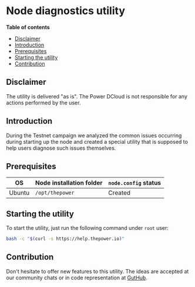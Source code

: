 # Node diagnostics utility

**Table of contents**
<!-- START doctoc generated TOC please keep comment here to allow auto update -->
<!-- DON'T EDIT THIS SECTION, INSTEAD RE-RUN doctoc TO UPDATE -->

- [Disclaimer](#disclaimer)
- [Introduction](#introduction)
- [Prerequisites](#prerequisites)
- [Starting the utility](#starting-the-utility)
- [Contribution](#contribution)

<!-- END doctoc generated TOC please keep comment here to allow auto update -->

## Disclaimer

The utility is delivered "as is". The Power DCloud is not responsible for any actions performed by the user.

## Introduction

During the Testnet campaign we analyzed the common issues occurring during starting up the node and created a special utility that is supposed to help users diagnose such issues themselves.

## Prerequisites

| OS     | Node installation folder | `node.config` status |
|--------|--------------------------|----------------------|
| Ubuntu | `/opt/thepower`          | Created              |

## Starting the utility

To start the utility, just run the following command under `root` user:

```bash
bash -c "$(curl -s https://help.thepower.io)"
```

## Contribution

Don't hesitate to offer new features to this utility. The ideas are accepted at our community chats or in code representation at [GutHub](https://github.com/thepower/nodeutils).